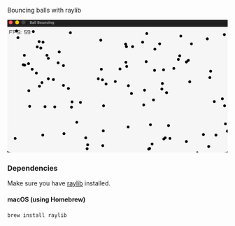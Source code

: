 Bouncing balls with raylib

![Screenshot](balls.png)

### Dependencies

Make sure you have [raylib](https://www.raylib.com/) installed.

#### macOS (using Homebrew)
```sh
brew install raylib

